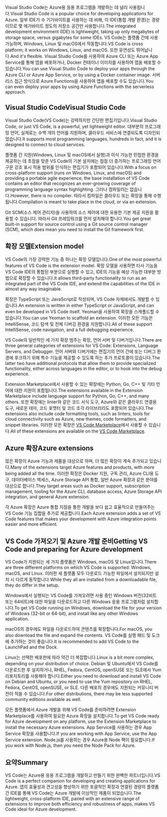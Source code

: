 <span data-ttu-id="4c9f9-101">Visual Studio Code는 Azure용 응용 프로그램을 개발하는 데 널리 사용됩니다.</span><span class="sxs-lookup"><span data-stu-id="4c9f9-101">Visual Studio Code is a popular choice for developing applications for Azure.</span></span> <span data-ttu-id="4c9f9-102">일부 IDE가 수 기가바이트를 사용하는 데 비해, 이 IDE(통합 개발 환경)는 경량이므로 몇 메가바이트 정도의 저장소 공간만 사용합니다.</span><span class="sxs-lookup"><span data-stu-id="4c9f9-102">The integrated development environment (IDE) is lightweight, taking up only megabytes of storage space, versus gigabytes for some IDEs.</span></span> <span data-ttu-id="4c9f9-103">VS Code는 플랫폼 간에 사용 가능하며, Windows, Linux 및 macOS에서 작동합니다.</span><span class="sxs-lookup"><span data-stu-id="4c9f9-103">VS Code is cross platform; it works on Windows, Linux, and macOS.</span></span> <span data-ttu-id="4c9f9-104">또한 유연성도 뛰어납니다.</span><span class="sxs-lookup"><span data-stu-id="4c9f9-104">And it's flexible.</span></span> <span data-ttu-id="4c9f9-105">Visual Studio Code를 사용하여 Azure CLI 또는 Azure App Service를 통해 앱을 배포하거나, Docker 컨테이너 이미지를 사용하여 앱을 배포할 수 있습니다.</span><span class="sxs-lookup"><span data-stu-id="4c9f9-105">You can use Visual Studio Code to deploy your apps through the Azure CLI or Azure App Service, or by using a Docker container image.</span></span> <span data-ttu-id="4c9f9-106">서버리스 접근 방식으로 Azure Functions을 사용하여 앱을 배포할 수도 있습니다.</span><span class="sxs-lookup"><span data-stu-id="4c9f9-106">You can even deploy your apps by using Azure Functions with the serverless approach.</span></span> 

## <a name="visual-studio-code"></a><span data-ttu-id="4c9f9-107">Visual Studio Code</span><span class="sxs-lookup"><span data-stu-id="4c9f9-107">Visual Studio Code</span></span>

<span data-ttu-id="4c9f9-108">Visual Studio Code(VS Code)는 강력하지만 간단한 편집기입니다.</span><span class="sxs-lookup"><span data-stu-id="4c9f9-108">Visual Studio Code, or just VS Code, is a powerful, yet lightweight editor.</span></span> <span data-ttu-id="4c9f9-109">대부분의 프로그래밍 언어, 실제로는 수백 개의 언어를 지원하며, 클라우드 서비스에 연결되도록 디자인되었습니다.</span><span class="sxs-lookup"><span data-stu-id="4c9f9-109">It supports most programming languages, hundreds in fact, and it is designed to connect to cloud services.</span></span>

<span data-ttu-id="4c9f9-110">플랫폼 간 지원(Windows, Linux 및 macOS에서 실행)과 이식 가능한 민첩한 환경을 제공하는 데 초점을 맞춘 VS Code의 기본 설치에는 점점 더 증가하는 프로그래밍 언어 구문 강조 표시 적용 범위를 인식하는 편집기가 포함되어 있습니다.</span><span class="sxs-lookup"><span data-stu-id="4c9f9-110">With a focus on cross-platform support (runs on Windows, Linux, and macOS) and providing a portable agile experience, the base installation of VS Code contains an editor that recognizes an ever-growing coverage of programming language syntax highlighting.</span></span> <span data-ttu-id="4c9f9-111">그러나 컴파일러는 없습니다.</span><span class="sxs-lookup"><span data-stu-id="4c9f9-111">However, there is no compiler.</span></span> <span data-ttu-id="4c9f9-112">따라서 컴파일은 클라우드 또는 확장을 통해 수행됩니다.</span><span class="sxs-lookup"><span data-stu-id="4c9f9-112">Compilation is meant to take place in the cloud, or via an extension.</span></span>

<span data-ttu-id="4c9f9-113">Git SCM(소스 제어 관리자)을 사용하여 소스 제어에 대한 유용한 기본 제공 지원을 활용할 수 있습니다. 따라서 Git 프레임워크를 먼저 설치해야 합니다.</span><span class="sxs-lookup"><span data-stu-id="4c9f9-113">You get great built-in support for source control using a Git source control manager (SCM), which does mean you need to install the Git framework first.</span></span>

## <a name="extension-model"></a><span data-ttu-id="4c9f9-114">확장 모델</span><span class="sxs-lookup"><span data-stu-id="4c9f9-114">Extension model</span></span>

<span data-ttu-id="4c9f9-115">VS Code의 가장 강력한 기능 중 하나는 확장 모델입니다.</span><span class="sxs-lookup"><span data-stu-id="4c9f9-115">One of the most powerful features of VS Code is the extension model.</span></span> <span data-ttu-id="4c9f9-116">확장 모델을 사용하면 타사 기능을 VS Code IDE의 통합된 부분으로 실행할 수 있고, IDE의 기능을 예상 가능한 대부분 방법으로 확장할 수 있습니다.</span><span class="sxs-lookup"><span data-stu-id="4c9f9-116">It allows third-party functionality to run as an integrated part of the VS Code IDE, and extend the capabilities of the IDE in almost any way imaginable.</span></span>

<span data-ttu-id="4c9f9-117">확장은 TypeScript 또는 JavaScript로 작성되며, VS Code 자체에서도 개발할 수 있습니다.</span><span class="sxs-lookup"><span data-stu-id="4c9f9-117">An extension is written in either TypeScript or JavaScript, and can even be developed in VS Code itself.</span></span> <span data-ttu-id="4c9f9-118">Yeoman을 사용하여 확장을 스캐폴드할 수 있습니다.</span><span class="sxs-lookup"><span data-stu-id="4c9f9-118">You can use Yeoman to scaffold an extension.</span></span> <span data-ttu-id="4c9f9-119">이러한 모든 기능은 IntelliSense, 코드 탐색 및 전체 디버깅 환경을 지원합니다.</span><span class="sxs-lookup"><span data-stu-id="4c9f9-119">All of these support IntelliSense, code navigation, and a full debugging experience.</span></span>

<span data-ttu-id="4c9f9-120">VS Code의 일반적인 세 가지 확장 범주는 확장, 언어 서버 및 디버거입니다.</span><span class="sxs-lookup"><span data-stu-id="4c9f9-120">There are three general categories of extensions for VS Code: Extensions, Language Servers, and Debugger.</span></span> <span data-ttu-id="4c9f9-121">언어 서버와 디버거에는 편집기의 언어 간에 또는 디버그 환경에 후크하기 위해 특수 기능을 제공할 수 있도록 하는 추가 프로토콜이 있습니다.</span><span class="sxs-lookup"><span data-stu-id="4c9f9-121">The latter two have additional protocols that allow them to provide specialized functionality, either across languages in the editor, or to hook into the debug experience.</span></span>

<span data-ttu-id="4c9f9-122">Extension Marketplace에서 사용할 수 있는 확장에는 Python, Go, C++ 및 기타 언어에 대한 지원이 포함됩니다.</span><span class="sxs-lookup"><span data-stu-id="4c9f9-122">The extensions available in the Extension Marketplace include language support for Python, Go, C++, and many others.</span></span> <span data-ttu-id="4c9f9-123">또한 확장에는 linter와 같은 코드 서식 도구, Azure와 같은 클라우드 연결용 도구, 새로운 테마, 코드 포맷터 및 코드 조각 라이브러리도 포함되어 있습니다.</span><span class="sxs-lookup"><span data-stu-id="4c9f9-123">The extensions also include code formatting tools, such as linters, tools for cloud connectivity such as Azure, new themes, code formatters, and snippet libraries.</span></span> <span data-ttu-id="4c9f9-124">이러한 모든 확장은 [VS Code Marketplace](https://marketplace.visualstudio.com/)에서 사용할 수 있습니다.</span><span class="sxs-lookup"><span data-stu-id="4c9f9-124">All of these extensions are available on the [VS Code Marketplace](https://marketplace.visualstudio.com/).</span></span>

## <a name="azure-extensions"></a><span data-ttu-id="4c9f9-125">Azure 확장</span><span class="sxs-lookup"><span data-stu-id="4c9f9-125">Azure extensions</span></span>

<span data-ttu-id="4c9f9-126">많은 확장이 Azure 기능과 제품을 대상으로 하며, 더 많은 확장이 계속 추가되고 있습니다.</span><span class="sxs-lookup"><span data-stu-id="4c9f9-126">Many of the extensions target Azure features and products, with more being added all the time.</span></span> <span data-ttu-id="4c9f9-127">이러한 확장은 Docker 지원, 구독 관리, Azure CLI용 도구, 데이터베이스 액세스, Azure Storage API 통합, 일반 Azure 확장과 같은 분야를 대상으로 합니다.</span><span class="sxs-lookup"><span data-stu-id="4c9f9-127">They target areas such as Docker support, subscription management, tooling for the Azure CLI, database access, Azure Storage API integration, and general Azure extension.</span></span>

<span data-ttu-id="4c9f9-128">각 Azure 확장은 Azure 통합 지점을 통한 개발을 보다 쉽고 효율적으로 만들어주는 VS Code 기능 집합을 추가로 제공합니다.</span><span class="sxs-lookup"><span data-stu-id="4c9f9-128">Each Azure extension adds a set of VS Code features that makes your development with Azure integration points easier and more efficient.</span></span>

## <a name="getting-vs-code-and-preparing-for-azure-development"></a><span data-ttu-id="4c9f9-129">VS Code 가져오기 및 Azure 개발 준비</span><span class="sxs-lookup"><span data-stu-id="4c9f9-129">Getting VS Code and preparing for Azure development</span></span>

<span data-ttu-id="4c9f9-130">VS Code가 지원되는 세 가지 플랫폼은 Windows, macOS 및 Linux입니다.</span><span class="sxs-lookup"><span data-stu-id="4c9f9-130">There are three different platforms on which VS Code is supported: Windows, macOS, and Linux.</span></span> <span data-ttu-id="4c9f9-131">이러한 세 플랫폼 모두 다운로드 가능한 파일에서 설치되지만 설치 시 다르게 동작합니다.</span><span class="sxs-lookup"><span data-stu-id="4c9f9-131">While they all are installed from a downloadable file, they do differ in the setup.</span></span>

<span data-ttu-id="4c9f9-132">Windows에서 실행되는 VS Code를 가져오려면 사용 중인 Windows 버전(32비트 또는 64비트)에 대한 파일을 다운로드하고 다른 Windows 응용 프로그램처럼 설치합니다.</span><span class="sxs-lookup"><span data-stu-id="4c9f9-132">To get VS Code running on Windows, download the file for your version of Windows (32-bit or 64-bit), and install like any other Windows application.</span></span>

<span data-ttu-id="4c9f9-133">macOS의 경우에도 파일을 다운로드하여 콘텐츠를 확장합니다.</span><span class="sxs-lookup"><span data-stu-id="4c9f9-133">For macOS, you also download the file and expand the contents.</span></span> <span data-ttu-id="4c9f9-134">VS Code를 실행 패드 및 도크에 추가하는 것이 좋습니다.</span><span class="sxs-lookup"><span data-stu-id="4c9f9-134">It is recommended to add VS Code to the LaunchPad and the Dock.</span></span>

<span data-ttu-id="4c9f9-135">Linux는 선택한 배포판에 따라 약간 더 복잡합니다.</span><span class="sxs-lookup"><span data-stu-id="4c9f9-135">Linux is a bit more complex, depending on your distribution of choice.</span></span> <span data-ttu-id="4c9f9-136">Debian 및 Ubuntu에서 VS Code를 다운로드한 후 설치하거나, RHEL, Fedora, CentOS, openSUSE 또는 SLE에서 Yum 리포지토리를 사용해야 합니다.</span><span class="sxs-lookup"><span data-stu-id="4c9f9-136">Either you need to download and install VS Code on Debian and Ubuntu, or you need to use the Yum repository on RHEL, Fedora, CentOS, openSUSE, or SLE.</span></span> <span data-ttu-id="4c9f9-137">다른 배포의 경우에도 지원되는 커뮤니티 버전이 적을 수 있습니다.</span><span class="sxs-lookup"><span data-stu-id="4c9f9-137">For other distributions, there may be less supported community editions available as well.</span></span>

<span data-ttu-id="4c9f9-138">모든 플랫폼에서 Azure 개발을 위해 VS Code를 준비하려면 Extension Marketplace를 사용하여 필요한 Azure 확장을 설치합니다.</span><span class="sxs-lookup"><span data-stu-id="4c9f9-138">To get VS Code ready for Azure development on any platform, use the Extension Marketplace to install the necessary Azure extensions.</span></span> <span data-ttu-id="4c9f9-139">App Service를 사용하는 경우 App Service 확장을 사용합니다.</span><span class="sxs-lookup"><span data-stu-id="4c9f9-139">If you are working with App Service, use the App Service extension.</span></span> <span data-ttu-id="4c9f9-140">Node.js를 사용하는 경우 Azure용 Node 팩이 필요합니다.</span><span class="sxs-lookup"><span data-stu-id="4c9f9-140">If you work with Node.js, then you need the Node Pack for Azure.</span></span>

## <a name="summary"></a><span data-ttu-id="4c9f9-141">요약</span><span class="sxs-lookup"><span data-stu-id="4c9f9-141">Summary</span></span>

<span data-ttu-id="4c9f9-142">VS Code는 Azure용 응용 프로그램을 개발하고 만들기 위한 완벽한 파트너입니다.</span><span class="sxs-lookup"><span data-stu-id="4c9f9-142">VS Code is a perfect companion for developing and creating applications for Azure.</span></span> <span data-ttu-id="4c9f9-143">앱의 효율성과 견고성을 향상하기 위한 포괄적인 확장과 연결된 경량의 플랫폼 간 IDE를 통해 VS Code는 Azure 개발에 이상적인 제품이 되었습니다.</span><span class="sxs-lookup"><span data-stu-id="4c9f9-143">The lightweight, cross-platform IDE, paired with an extensive range of extensions to improve both efficiency and robustness of apps, makes VS Code ideal for Azure development.</span></span>
